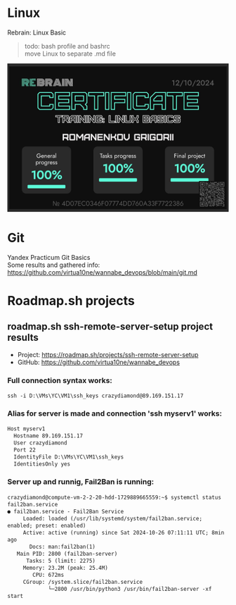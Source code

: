 # Linux  
Rebrain: Linux Basic  
> todo: bash profile and bashrc  
> move Linux to separate .md file  

<img src="https://github.com/virtua10ne/wannabe_devops/blob/main/certs/rebrain_lb_cert.JPG" width="800" />  

# Git  
Yandex Practicum Git Basics  
Some results and gathered info:  
https://github.com/virtua10ne/wannabe_devops/blob/main/git.md  

# Roadmap.sh projects  
## roadmap.sh ssh-remote-server-setup project results  
- Project: https://roadmap.sh/projects/ssh-remote-server-setup   
- GitHub: https://github.com/virtua10ne/wannabe_devops  
  
### Full connection syntax works:  
```
ssh -i D:\VMs\YC\VM1\ssh_keys crazydiamond@89.169.151.17  
```
  
### Alias for server is made and connection 'ssh myserv1' works:  
```
Host myserv1  
  Hostname 89.169.151.17  
  User crazydiamond  
  Port 22  
  IdentityFile D:\VMs\YC\VM1\ssh_keys  
  IdentitiesOnly yes  
```
  
### Server up and runnig, Fail2Ban is running:  
```
crazydiamond@compute-vm-2-2-20-hdd-1729889665559:~$ systemctl status fail2ban.service  
● fail2ban.service - Fail2Ban Service  
     Loaded: loaded (/usr/lib/systemd/system/fail2ban.service; enabled; preset: enabled)  
     Active: active (running) since Sat 2024-10-26 07:11:11 UTC; 8min ago  
       Docs: man:fail2ban(1)  
   Main PID: 2800 (fail2ban-server)  
      Tasks: 5 (limit: 2275)  
     Memory: 23.2M (peak: 25.4M)  
        CPU: 672ms  
     CGroup: /system.slice/fail2ban.service  
             └─2800 /usr/bin/python3 /usr/bin/fail2ban-server -xf start  
```
